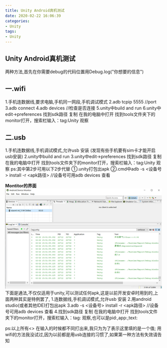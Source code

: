 ```yaml
---
title: Unity Android真机测试
date: 2020-02-22 16:06:39
categories:
- Unity
tags:
- Unity
---
```


## Unity Android真机测试
两种方法,首先在你需要debug的代码位置用Debug.log("你想要的信息")

## 一.wifi
1.手机连数据线,要求电脑,手机同一网段,手机调试模式
2.adb tcpip 5555 //port
3.adb connect <ip>
4.adb devices //检查是否连接
5.unity中build and run
6.unity中edit->preferences 找到sdk路径 复制 在我的电脑中打开 找到tools文件夹下的monitor打开，搜索栏输入：tag:Unity 观察
## 二.usb
1.手机连数据线,手机调试模式,允许usb 安装 (发现有些手机要有sim卡才能开启usb安装)
2.unity中build and run
3.unity中edit->preferences 找到sdk路径 复制 在我的电脑中打开 找到tools文件夹下的monitor打开，搜索栏输入：tag:Unity 观察
ps:其中第2步可用以下2步代替
①.unity打包出apk
②.cmd中adb -s <设备号> install -r <apk路径> //设备号可用adb devices 查看

**Montitor的界面**
![在这里插入图片描述](PicStorage/Unity-Android真机测试.assets/20200222155222186.png)下面是通法,不仅仅适用于unity,可以测试任何apk,这是以前开发安卓时用到的,上面两种其实是特例罢了,
1.连数据线,手机调试模式,允许usb 安装 
2.用android studio(或者其他IDE)打包出apk
3.adb -s <设备号> install -r <apk路径> //设备号可用adb devices 查看
4.找到sdk路径 复制 在我的电脑中打开 找到tools文件夹下的monitor打开，搜索栏输入：tag:<xxx> 观察,也可以是pid:<xxx>,app:<xxx>,text:<xxx>

ps:以上所有<> 在输入的时候都不同打出来,我只为为了表示这里填的是一个值;
用wifi的方法我没试过,因为以前都是用usb连接的习惯了,如果第一种方法有失效请告知